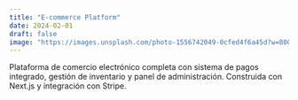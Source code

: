 ```yaml
---
title: "E-commerce Platform"
date: 2024-02-01
draft: false
image: "https://images.unsplash.com/photo-1556742049-0cfed4f6a45d?w=800&h=600&fit=crop"
---
```


Plataforma de comercio electrónico completa con sistema de pagos integrado, gestión de inventario y panel de administración. Construida con Next.js y integración con Stripe.

